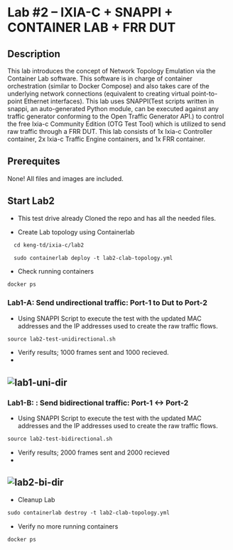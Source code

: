 
# Lab #2 – IXIA-C + SNAPPI + CONTAINER LAB + FRR DUT

## Description
This lab introduces the concept of Network Topology Emulation via the Container Lab software. This software is in charge of container orchestration (similar to Docker Compose) and also takes care of the underlying network connections (equivalent to creating virtual point-to-point Ethernet interfaces).
This lab uses SNAPPI(Test scripts written in snappi, an auto-generated Python module, can be executed against any traffic generator conforming to the Open Traffic Generator API.) to control the free Ixia-c Community Edition (OTG Test Tool) which is utilized to send raw traffic through a FRR DUT. This lab consists of 1x Ixia-c Controller container, 2x Ixia-c Traffic Engine containers, and 1x FRR container.


## Prerequites 
None! All files and images are included.

## Start Lab2
- This test drive already Cloned the repo and has all the needed files.

- Create Lab topology using Containerlab
```html
  cd keng-td/ixia-c/lab2
```
```html
  sudo containerlab deploy -t lab2-clab-topology.yml 
  ```

- Check running containers
```html
docker ps
```
### Lab1-A: Send undirectional traffic: Port-1 to Dut to Port-2
- Using SNAPPI Script to execute the test with the updated MAC addresses and the IP addresses used to create the raw traffic flows.
```html
source lab2-test-unidirectional.sh
``` 
- Verify results; 1000 frames sent and 1000 recieved.
- 
![lab1-uni-dir](https://user-images.githubusercontent.com/13612422/219531107-089e2a71-ce54-4a46-b267-9641a2a51c66.png)
-
### Lab1-B: : Send bidirectional traffic: Port-1 <-> Port-2
- Using SNAPPI Script to execute the test with the updated MAC addresses and the IP addresses used to create the raw traffic flows.
```html
source lab2-test-bidirectional.sh
``` 
- Verify results;  2000 frames sent and 2000 recieved
-
![lab2-bi-dir](https://user-images.githubusercontent.com/13612422/219690160-9404eb44-efb7-464e-bad7-26e1e42ac144.png)
-
- Cleanup Lab
```html
sudo containerlab destroy -t lab2-clab-topology.yml
``` 
- Verify no more running containers
```html
docker ps
```
